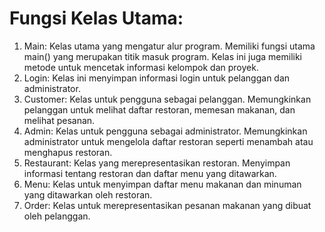 # **Fungsi Kelas Utama:**

1. Main: Kelas utama yang mengatur alur program. Memiliki fungsi utama main() yang merupakan titik masuk program. Kelas ini juga memiliki metode untuk mencetak informasi kelompok dan proyek.
2. Login: Kelas ini menyimpan informasi login untuk pelanggan dan administrator.
3. Customer: Kelas untuk pengguna sebagai pelanggan. Memungkinkan pelanggan untuk melihat daftar restoran, memesan makanan, dan melihat pesanan.
4. Admin: Kelas untuk pengguna sebagai administrator. Memungkinkan administrator untuk mengelola daftar restoran seperti menambah atau menghapus restoran.
5. Restaurant: Kelas yang merepresentasikan restoran. Menyimpan informasi tentang restoran dan daftar menu yang ditawarkan.
6. Menu: Kelas untuk menyimpan daftar menu makanan dan minuman yang ditawarkan oleh restoran.
7. Order: Kelas untuk merepresentasikan pesanan makanan yang dibuat oleh pelanggan.
